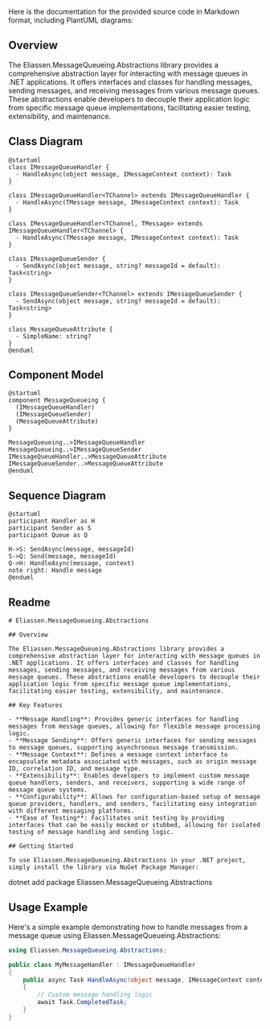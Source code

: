 Here is the documentation for the provided source code in Markdown format, including PlantUML diagrams:

## Overview

The Eliassen.MessageQueueing.Abstractions library provides a comprehensive abstraction layer for interacting with message queues in .NET applications. It offers interfaces and classes for handling messages, sending messages, and receiving messages from various message queues. These abstractions enable developers to decouple their application logic from specific message queue implementations, facilitating easier testing, extensibility, and maintenance.

## Class Diagram
```plantuml
@startuml
class IMessageQueueHandler {
  - HandleAsync(object message, IMessageContext context): Task
}

class IMessageQueueHandler<TChannel> extends IMessageQueueHandler {
  - HandleAsync(TMessage message, IMessageContext context): Task
}

class IMessageQueueHandler<TChannel, TMessage> extends IMessageQueueHandler<TChannel> {
  - HandleAsync(TMessage message, IMessageContext context): Task
}

class IMessageQueueSender {
  - SendAsync(object message, string? messageId = default): Task<string>
}

class IMessageQueueSender<TChannel> extends IMessageQueueSender {
  - SendAsync(object message, string? messageId = default): Task<string>
}

class MessageQueueAttribute {
  - SimpleName: string?
}
@enduml
```

## Component Model
```plantuml
@startuml
component MessageQueueing {
  (IMessageQueueHandler)
  (IMessageQueueSender)
  (MessageQueueAttribute)
}

MessageQueueing..>IMessageQueueHandler
MessageQueueing..>IMessageQueueSender
IMessageQueueHandler..>MessageQueueAttribute
IMessageQueueSender..>MessageQueueAttribute
@enduml
```

## Sequence Diagram
```plantuml
@startuml
participant Handler as H
participant Sender as S
participant Queue as Q

H->S: SendAsync(message, messageId)
S->Q: Send(message, messageId)
Q->H: HandleAsync(message, context)
note right: Handle message
@enduml
```

## Readme

```text
# Eliassen.MessageQueueing.Abstractions

## Overview

The Eliassen.MessageQueueing.Abstractions library provides a comprehensive abstraction layer for interacting with message queues in .NET applications. It offers interfaces and classes for handling messages, sending messages, and receiving messages from various message queues. These abstractions enable developers to decouple their application logic from specific message queue implementations, facilitating easier testing, extensibility, and maintenance.

## Key Features

- **Message Handling**: Provides generic interfaces for handling messages from message queues, allowing for flexible message processing logic.
- **Message Sending**: Offers generic interfaces for sending messages to message queues, supporting asynchronous message transmission.
- **Message Context**: Defines a message context interface to encapsulate metadata associated with messages, such as origin message ID, correlation ID, and message type.
- **Extensibility**: Enables developers to implement custom message queue handlers, senders, and receivers, supporting a wide range of message queue systems.
- **Configurability**: Allows for configuration-based setup of message queue providers, handlers, and senders, facilitating easy integration with different messaging platforms.
- **Ease of Testing**: Facilitates unit testing by providing interfaces that can be easily mocked or stubbed, allowing for isolated testing of message handling and sending logic.

## Getting Started

To use Eliassen.MessageQueueing.Abstractions in your .NET project, simply install the library via NuGet Package Manager:

```
dotnet add package Eliassen.MessageQueueing.Abstractions

## Usage Example

Here's a simple example demonstrating how to handle messages from a message queue using Eliassen.MessageQueueing.Abstractions:

```csharp
using Eliassen.MessageQueueing.Abstractions;

public class MyMessageHandler : IMessageQueueHandler
{
    public async Task HandleAsync(object message, IMessageContext context)
    {
        // Custom message handling logic
        await Task.CompletedTask;
    }
}
```